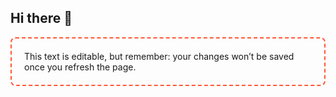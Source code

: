 ## Hi there 👋

<!--
**Akshay-365/Akshay-365** is a ✨ _special_ ✨ repository because its `README.md` (this file) appears on your GitHub profile.

Here are some ideas to get you started:

- 🔭 I’m currently working on ...
- 🌱 I’m currently learning ...
- 👯 I’m looking to collaborate on ...
- 🤔 I’m looking for help with ...
- 💬 Ask me about ...
- 📫 How to reach me: ...
- 😄 Pronouns: ...
- ⚡ Fun fact: ...
-->

<div contenteditable="true" style="border: 2px dashed #ff5733; padding: 20px; border-radius: 8px;">
  This text is editable, but remember: your changes won’t be saved once you refresh the page.
</div>
